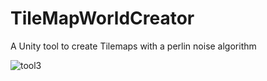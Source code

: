 # TileMapWorldCreator
A Unity tool to create Tilemaps with a perlin noise algorithm

![tool3](https://user-images.githubusercontent.com/60736526/126012243-d70eb56d-4aca-4c5c-b4db-53239cef12b0.jpg)
